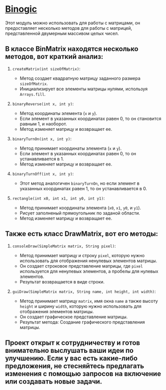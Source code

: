 # [Binogic](https://github.com/Drayff/Binogic)
Этот модуль можно использовать для работы с матрицами, он предоставляет несколько методов для работы с матрицей, представленной двумерным массивом целых чисел. 
## В классе BinMatrix находятся несколько методов, вот краткий анализ:

1. `createMatrix(int sizeOfMatrix)`:
   - Метод создает квадратную матрицу заданного размера `sizeOfMatrix`.
   - Инициализирует все элементы матрицы нулями, используя `Arrays.fill`.

2. `binaryReverse(int x, int y)`:
   - Метод координаты элемента (`x` и `y`).
   - Если элемент в указанных координатах равен 0, то он становится равным 1, и наоборот.
   - Метод изменяет матрицу и возвращает ее.

3. `binaryTurnOn(int x, int y)`:
   - Метод принимает координаты элемента (`x` и `y`).
   - Если элемент в указанных координатах равен 0, то он устанавливается в 1.
   - Метод изменяет матрицу и возвращает ее.

4. `binaryTurnOff(int x, int y)`:
   - Этот метод аналогичен `binaryTurnOn`, но если элемент в указанных координатах равен 1, то он устанавливается в 0.

5. `rectangle(int x0, int x1, int y0, int y1)`:
   - Метод принимает координаты элемента (`x0`, `x1`, `y0`, и `y1`).
   - Рисует заполненый прямоугольник по заданой области.
   - Метод изменяет матрицу и возвращает ее.

## Также есть класс DrawMatrix, вот его методы:

1. `consoleDraw(SimpleMatrix matrix, String pixel)`:
   - Метод принимает матрицу и строку `pixel`, которую нужно использовать для отображения ненулевых элементов матрицы.
   - Он создает строковое представление матрицы, где `pixel` используется для ненулевых элементов, а пробелы для нулевых элементов.
   - Результат возвращается в виде строки.

2. `guiDraw(SimpleMatrix matrix, String name, int height, int width)`:
   - Метод принимает матрицу `matrix`, имя окна `name` а также высоту `height` и ширину `width`, которую нужно использовать для отображения элементов матрицы.
   - Он создает графическое представление матрицы.
   - Результат метода: Создание графического представления матрицы.

## Проект открыт к сотрудничеству и готов внимательно выслушать ваши идеи по улучшению. Если у вас есть какие-либо предложения, не стесняйтесь предлагать изменения с помощью запросов на включение или создавать новые задачи.
